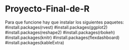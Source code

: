 # Proyecto-Final-de-R

Para que funcione hay que instalar los siguientes paquetes: 
#install.packages(rvest)
#install.packages(ggplot2)
#install.packages(reshape2)
#install.packages(rbokeh)
#install.packages(knitr)
#install.packages(flexdashboard)
#install.packages(kableExtra)
